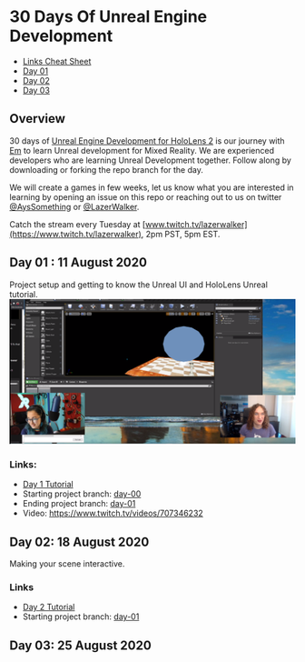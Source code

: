 # 30 Days Of Unreal Engine Development

- [Links Cheat Sheet](./LinksCheatSheet.md)
- [Day 01](#day-01--11-august-2020)
- [Day 02](#day-02--18-august-2020)
- [Day 03](#day-03-25-august-2020)

## Overview

30 days of [Unreal Engine Development for HoloLens 2](https://docs.microsoft.com/en-us/windows/mixed-reality/unreal-development-overview?WT.mc_id=github-30daysunreal-ayyonet) is our journey with [Em](https://github.com/lazerwalker) to learn Unreal development for Mixed Reality. We are experienced developers who are learning Unreal Development together. Follow along by downloading or forking the repo branch for the day.

We will create a games in few weeks, let us know what you are interested in learning by opening an issue on this repo or reaching out to us on twitter [@AysSomething](https://twitter.com/AysSomething) or [@LazerWalker](https://twitter.com/lazerwalker).

Catch the stream every Tuesday at [www.twitch.tv/lazerwalker](https://www.twitch.tv/lazerwalker), 2pm PST, 5pm EST. 

## Day 01 : 11 August 2020

Project setup and getting to know the Unreal UI and HoloLens Unreal tutorial.
![Day 01 Twitch Stream](Images/UnrealDay01.png)

### Links:

* [Day 1 Tutorial](https://docs.microsoft.com/windows/mixed-reality/unreal-uxt-ch2?WT.mc_id=github-xrteaparty-ayyonet&WT.mc_id=github-30daysunreal-ayyonet)
* Starting project branch: [day-00](https://github.com/Yonet/30DaysOfUnrealEngine/tree/day-00)
* Ending project branch: [day-01](https://github.com/Yonet/30DaysOfUnrealEngine/tree/day-01)
* Video: https://www.twitch.tv/videos/707346232


## Day 02:  18 August 2020

Making your scene interactive.

### Links

* [Day 2 Tutorial](https://docs.microsoft.com/windows/mixed-reality/unreal-uxt-ch4?WT.mc_id=github-30daysunreal-ayyonet)
* Starting project branch: [day-01](https://github.com/Yonet/30DaysOfUnrealEngine/tree/day-01)
<!-- * Ending project branch: [day-02](https://github.com/Yonet/30DaysOfUnrealEngine/tree/day-02) -->

## Day 03: 25 August 2020

<!-- Lighting.

## Day 04 

Camera and postprocessing.

## Day 05

Particles

## Day 06

Physics

## Day 07 -->


